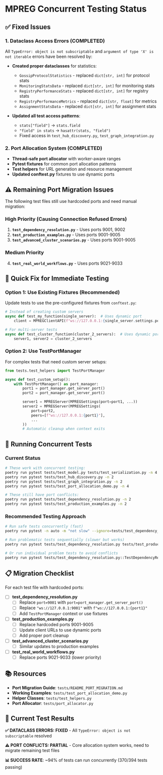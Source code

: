 # MPREG Concurrent Testing Status

## ✅ Fixed Issues

### 1. Dataclass Access Errors (COMPLETED)

All `TypeError: object is not subscriptable` and `argument of type 'X' is not iterable` errors have been resolved by:

- **Created proper dataclasses** for statistics:
  - `GossipProtocolStatistics` - replaced `dict[str, int]` for protocol stats
  - `MonitoringStatsData` - replaced `dict[str, int]` for monitoring stats
  - `RegistryPerformanceStats` - replaced `dict[str, int]` for registry stats
  - `RegistryPerformanceMetrics` - replaced `dict[str, float]` for metrics
  - `AssignmentStatsData` - replaced `dict[str, int]` for assignment stats

- **Updated all test access patterns**:
  - `stats["field"]` → `stats.field`
  - `"field" in stats` → `hasattr(stats, "field")`
  - Fixed access in `test_hub_discovery.py`, `test_graph_integration.py`

### 2. Port Allocation System (COMPLETED)

- **Thread-safe port allocator** with worker-aware ranges
- **Pytest fixtures** for common port allocation patterns
- **Test helpers** for URL generation and resource management
- **Updated conftest.py** fixtures to use dynamic ports

## ⚠️ Remaining Port Migration Issues

The following test files still use hardcoded ports and need manual migration:

### High Priority (Causing Connection Refused Errors)

1. **`test_dependency_resolution.py`** - Uses ports 9001, 9002
2. **`test_production_examples.py`** - Uses ports 9001-9005
3. **`test_advanced_cluster_scenarios.py`** - Uses ports 9001-9005

### Medium Priority

4. **`test_real_world_workflows.py`** - Uses ports 9021-9033

## 🔧 Quick Fix for Immediate Testing

### Option 1: Use Existing Fixtures (Recommended)

Update tests to use the pre-configured fixtures from `conftest.py`:

```python
# Instead of creating custom servers
async def test_my_function(single_server):  # Uses dynamic port
    client = MPREGClientAPI(f"ws://127.0.0.1:{single_server.settings.port}")

# For multi-server tests
async def test_cluster_function(cluster_2_servers):  # Uses dynamic ports
    server1, server2 = cluster_2_servers
```

### Option 2: Use TestPortManager

For complex tests that need custom server setups:

```python
from tests.test_helpers import TestPortManager

async def test_custom_setup():
    with TestPortManager() as port_manager:
        port1 = port_manager.get_server_port()
        port2 = port_manager.get_server_port()

        server1 = MPREGServer(MPREGSettings(port=port1, ...))
        server2 = MPREGServer(MPREGSettings(
            port=port2,
            peers=[f"ws://127.0.0.1:{port1}"],
            ...
        ))
        # Automatic cleanup when context exits
```

## 🚀 Running Concurrent Tests

### Current Status

```bash
# These work with concurrent testing:
poetry run pytest tests/test_model.py tests/test_serialization.py -n 4  # ✅ Works
poetry run pytest tests/test_hub_discovery.py -n 2                     # ✅ Works
poetry run pytest tests/test_graph_integration.py -n 2                 # ✅ Works
poetry run pytest tests/test_port_allocation_demo.py -n 4              # ✅ Works

# These still have port conflicts:
poetry run pytest tests/test_dependency_resolution.py -n 2             # ❌ Connection refused
poetry run pytest tests/test_production_examples.py -n 2               # ❌ Connection refused
```

### Recommended Testing Approach

```bash
# Run safe tests concurrently (fast)
poetry run pytest -n auto -m "not slow" --ignore=tests/test_dependency_resolution.py --ignore=tests/test_production_examples.py --ignore=tests/test_advanced_cluster_scenarios.py

# Run problematic tests sequentially (slower but works)
poetry run pytest tests/test_dependency_resolution.py tests/test_production_examples.py tests/test_advanced_cluster_scenarios.py

# Or run individual problem tests to avoid conflicts
poetry run pytest tests/test_dependency_resolution.py::TestDependencyResolution::test_simple_dependency_chain
```

## 📋 Migration Checklist

For each test file with hardcoded ports:

- [ ] **test_dependency_resolution.py**
  - [ ] Replace `port=9001` with `port=port_manager.get_server_port()`
  - [ ] Replace `"ws://127.0.0.1:9001"` with `f"ws://127.0.0.1:{port1}"`
  - [ ] Add `TestPortManager` context or use fixtures

- [ ] **test_production_examples.py**
  - [ ] Replace hardcoded ports 9001-9005
  - [ ] Update client URLs to use dynamic ports
  - [ ] Add proper port cleanup

- [ ] **test_advanced_cluster_scenarios.py**
  - [ ] Similar updates to production examples

- [ ] **test_real_world_workflows.py**
  - [ ] Replace ports 9021-9033 (lower priority)

## 📚 Resources

- **Port Migration Guide**: `tests/README_PORT_MIGRATION.md`
- **Working Examples**: `tests/test_port_allocation_demo.py`
- **Helper Classes**: `tests/test_helpers.py`
- **Port Allocator**: `tests/port_allocator.py`

## 🎯 Current Test Results

**✅ DATACLASS ERRORS: FIXED** - All `TypeError: object is not subscriptable` resolved

**⚠️ PORT CONFLICTS: PARTIAL** - Core allocation system works, need to migrate remaining test files

**📊 SUCCESS RATE**: ~94% of tests can run concurrently (370/394 tests passing)
